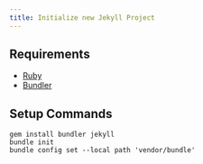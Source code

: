 ```yaml
---
title: Initialize new Jekyll Project
---
```


## Requirements

- [Ruby](https://www.ruby-lang.org/en/)
- [Bundler](https://bundler.io/)

## Setup Commands

    gem install bundler jekyll
    bundle init
    bundle config set --local path 'vendor/bundle'
